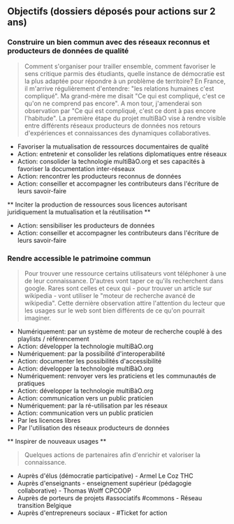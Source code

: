 ## Objectifs (dossiers déposés pour actions sur 2 ans)

### Construire un bien commun avec des réseaux reconnus et producteurs de données de qualité

> Comment s'organiser pour trailler ensemble, comment favoriser le sens critique parmis des étudiants, quelle instance de démocratie est la plus adaptée pour répondre à un problème de territoire? En France, il m'arrive régulièrement d'entendre: "les relations humaines c'est compliqué". Ma grand-mère me disait "Ce qui est compliqué, c'est ce qu'on ne comprend pas encore". A mon tour, j'amenderai son observation par "Ce qui est compliqué, c'est ce dont à pas encore l'habitude". La première étape du projet multiBàO vise à rendre visible entre différents réseaux producteurs de données nos retours d'expériences et connaissances des dynamiques collaboratives. 

* Favoriser la mutualisation de ressources documentaires de qualité
 * Action: entretenir et consolider les relations diplomatiques entre réseaux
 * Action: consolider la technologie multiBàO.org et ses capacités à favoriser la documentation inter-réseaux
 * Action: rencontrer les producteurs reconnus de données
 * Action: conseiller et accompagner les contributeurs dans l'écriture de leurs savoir-faire

** Inciter la production de ressources sous licences autorisant juridiquement la mutualisation et la réutilisation **
 * Action: sensibiliser les producteurs de données
 * Action: conseiller et accompagner les contributeurs dans l'écriture de leurs savoir-faire

### Rendre accessible le patrimoine commun

> Pour trouver une ressource certains utilisateurs vont téléphoner à une de leur connaissance. D'autres vont taper ce qu'ils recherchent dans google. Rares sont celles et ceux qui - pour trouver un article sur wikipedia - vont utiliser le "moteur de recherche avancé de wikipedia". Cette dernière observation attire l'attention du lecteur que les usages sur le web sont bien différents de ce qu'on pourrait imaginer. 

* Numériquement: par un système de moteur de recherche couplé à des playlists / référencement
 * Action: développer la technologie multiBàO.org
* Numériquement: par la possibilité d'interoperabilité
 * Action: documenter les possibilités d'accessibilité
 * Action: développer la technologie multiBàO.org
* Numériquement: renvoyer vers les praticiens et les communautés de pratiques
 * Action: développer la technologie multiBàO.org
 * Action: communication vers un public praticien
* Numériquement: par la ré-utilisation par les réseaux 
 * Action: communication vers un public praticien
* Par les licences libres
* Par l'utilisation des réseaux producteurs de données

** Inspirer de nouveaux usages **

> Quelques actions de partenaires afin d'enrichir et valoriser la connaissance. 

* Auprès d'élus (démocratie participative) - Armel Le Coz  THC
* Auprès d'enseignants - enseignement supérieur (pédagogie collaborative) - Thomas Wolff CPCOOP
* Auprès de porteurs de projets #associatifs #commons - Réseau transition Belgique
* Auprès d'entrepreneurs sociaux - #Ticket for action 
